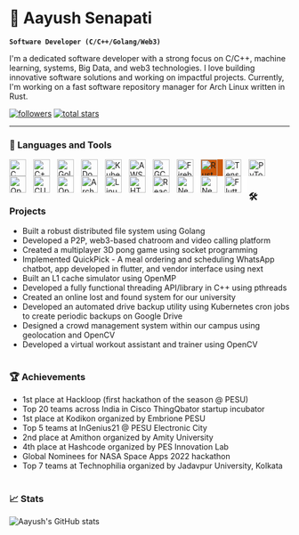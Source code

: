 # 🌟 Aayush Senapati

**`Software Developer (C/C++/Golang/Web3)`**

I'm a dedicated software developer with a strong focus on C/C++, machine learning, systems, Big Data, and web3 technologies. I love building innovative software solutions and working on impactful projects. Currently, I'm working on a fast software repository manager for Arch Linux written in Rust.

<p align="left">
    <a href="https://github.com/aayushsenapati?tab=followers">
        <img alt="followers" title="Follow me on GitHub" src="https://custom-icon-badges.demolab.com/github/followers/aayushsenapati?color=236ad3&labelColor=1155ba&style=for-the-badge&logo=person-add&label=Follow&logoColor=white"/></a>
    <a href="https://github.com/aayushsenapati?tab=repositories&sort=stargazers">
        <img alt="total stars" title="Total stars on GitHub" src="https://custom-icon-badges.demolab.com/github/stars/aayushsenapati?color=55960c&style=for-the-badge&labelColor=488207&logo=star"/></a>
</p>

---

### 🧰 Languages and Tools

<img align="left" alt="C" width="30px" style="padding-right:10px;" src="https://cdn.jsdelivr.net/gh/devicons/devicon/icons/c/c-original.svg"/>
<img align="left" alt="C++" width="30px" style="padding-right:10px;" src="https://cdn.jsdelivr.net/gh/devicons/devicon/icons/cplusplus/cplusplus-original.svg"/>
<img align="left" alt="Golang" width="30px" style="padding-right:10px;" src="https://cdn.jsdelivr.net/gh/devicons/devicon/icons/go/go-original.svg"/>
<img align="left" alt="Docker" width="30px" style="padding-right:10px;" src="https://cdn.jsdelivr.net/gh/devicons/devicon/icons/docker/docker-original.svg"/>
<img align="left" alt="Kubernetes" width="30px" style="padding-right:10px;" src="https://cdn.jsdelivr.net/gh/devicons/devicon/icons/kubernetes/kubernetes-plain.svg"/>
<img align="left" alt="AWS" width="30px" style="padding-right:10px; background-color:white;" src="https://cdn.jsdelivr.net/gh/devicons/devicon@latest/icons/amazonwebservices/amazonwebservices-original-wordmark.svg"/>
<img align="left" alt="GCP" width="30px" style="padding-right:10px;" src="https://cdn.jsdelivr.net/gh/devicons/devicon@latest/icons/googlecloud/googlecloud-original.svg"/>
<img align="left" alt="Firebase" width="30px" style="padding-right:10px;" src="https://cdn.jsdelivr.net/gh/devicons/devicon/icons/firebase/firebase-plain.svg"/>
<img align="left" alt="Rust" width="30px" style="padding-right:10px; background-color:#cd5909;" src="https://cdn.jsdelivr.net/gh/devicons/devicon@latest/icons/rust/rust-original.svg"/>
<img align="left" alt="TensorFlow" width="30px" style="padding-right:10px;" src="https://cdn.jsdelivr.net/gh/devicons/devicon/icons/tensorflow/tensorflow-original.svg"/>
<img align="left" alt="PyTorch" width="30px" style="padding-right:10px;" src="https://cdn.jsdelivr.net/gh/devicons/devicon/icons/pytorch/pytorch-original.svg"/>
<img align="left" alt="OpenMP" width="30px" style="padding-right:10px;" src="https://cdn.jsdelivr.net/gh/devicons/devicon/icons/openmp/openmp-original.svg"/>
<img align="left" alt="CUDA" width="30px" style="padding-right:10px;" src="https://cdn.jsdelivr.net/gh/devicons/devicon/icons/cuda/cuda-original.svg"/>
<img align="left" alt="OpenGL" width="30px" style="padding-right:10px; background-color:white;" src="https://cdn.jsdelivr.net/gh/devicons/devicon@latest/icons/opengl/opengl-original.svg"/>
<img align="left" alt="Arch Linux" width="30px" style="padding-right:10px; background-color:white;" src="https://cdn.jsdelivr.net/gh/devicons/devicon@latest/icons/archlinux/archlinux-plain-wordmark.svg"/>
<img align="left" alt="Linux" width="30px" style="padding-right:10px;" src="https://cdn.jsdelivr.net/gh/devicons/devicon@latest/icons/linux/linux-original.svg"/>
<img align="left" alt="HTML5" width="30px" style="padding-right:10px;" src="https://cdn.jsdelivr.net/gh/devicons/devicon@latest/icons/html5/html5-original.svg"/>
<img align="left" alt="React" width="30px" style="padding-right:10px;" src="https://cdn.jsdelivr.net/gh/devicons/devicon@latest/icons/react/react-original.svg"/>
<img align="left" alt="Next.js" width="30px" style="padding-right:10px; background-color:white;" src="https://cdn.jsdelivr.net/gh/devicons/devicon@latest/icons/nextjs/nextjs-original.svg"/>
<img align="left" alt="Neovim" width="30px" style="padding-right:10px;" src="https://cdn.jsdelivr.net/gh/devicons/devicon@latest/icons/neovim/neovim-original.svg"/>
<img align="left" alt="Flutter" width="30px" style="padding-right:10px; background-color:white;" src="https://cdn.jsdelivr.net/gh/devicons/devicon@latest/icons/flutter/flutter-original.svg"/>
<br />

#

### 🛠 Projects

- Built a robust distributed file system using Golang
- Developed a P2P, web3-based chatroom and video calling platform
- Created a multiplayer 3D pong game using socket programming
- Implemented QuickPick - A meal ordering and scheduling WhatsApp chatbot, app developed in flutter, and vendor interface using next
- Built an L1 cache simulator using OpenMP
- Developed a fully functional threading API/library in C++ using pthreads
- Created an online lost and found system for our university
- Developed an automated drive backup utility using Kubernetes cron jobs to create periodic backups on Google Drive
- Designed a crowd management system within our campus using geolocation and OpenCV
- Developed a virtual workout assistant and trainer using OpenCV

#

### 🏆 Achievements

- 1st place at Hackloop (first hackathon of the season @ PESU)
- Top 20 teams across India in Cisco ThingQbator startup incubator
- 1st place at Kodikon organized by Embrione PESU
- Top 5 teams at InGenius21 @ PESU Electronic City
- 2nd place at Amithon organized by Amity University
- 4th place at Hashcode organized by PES Innovation Lab
- Global Nominees for NASA Space Apps 2022 hackathon
- Top 7 teams at Technophilia organized by Jadavpur University, Kolkata

#

### 📈 Stats

![Aayush's GitHub stats](https://github-readme-stats.vercel.app/api?username=aayushsenapati&show_icons=true&theme=gruvbox)
